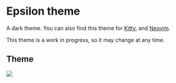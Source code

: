 # Epsilon theme

A dark theme. You can also find this theme for [Kitty](https://github.com/coryab/epsilon.kitty), and [Neovim](https://github.com/coryab/epsilon.nvim).

This theme is a work in progress, so it may change at any time.

## Theme

![](https://i.imgur.com/3JvunMG.png)

